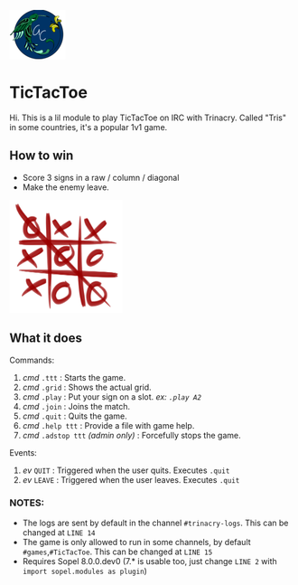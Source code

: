![alt text](https://github.com/giovannetor/Trinacry/blob/main/perlogo_small.png)

# TicTacToe

Hi. This is a lil module to play TicTacToe on IRC with Trinacry. 
Called "Tris" in some countries, it's a popular 1v1 game.

## How to win
- Score 3 signs in a raw / column / diagonal
- Make the enemy leave.
<img src="https://github.com/giovannetor/Trinacry/blob/main/Tris/files/Jogo_da_velha_-_tic_tac_toe.png" alt="TTT" width="200" height="200">



## What it does 
Commands:
1. *cmd* `.ttt` : Starts the game.
2. *cmd* `.grid` : Shows the actual grid.
3. *cmd* `.play` : Put your sign on a slot. *ex: `.play A2`*
4. *cmd* `.join` : Joins the match.
5. *cmd* `.quit` : Quits the game.
6. *cmd* `.help ttt` : Provide a file with game help.
6. *cmd* `.adstop ttt` _(admin only)_ : Forcefully stops the game. 

Events:
1. *ev* `QUIT` : Triggered when the user quits. Executes `.quit`
2. *ev* `LEAVE` : Triggered when the user leaves. Executes `.quit`

### NOTES:
- The logs are sent by default in the channel `#trinacry-logs`. This can be changed at `LINE 14`
- The game is only allowed to run in some channels, by default `#games`,`#TicTacToe`. This can be changed at `LINE 15`
- Requires Sopel 8.0.0.dev0 (7.* is usable too, just change `LINE 2` with `import sopel.modules as plugin`)

